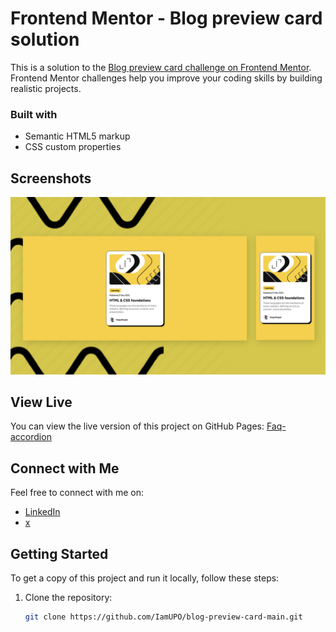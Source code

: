 # Frontend Mentor - Blog preview card solution

This is a solution to the [Blog preview card challenge on Frontend Mentor](https://www.frontendmentor.io/challenges/blog-preview-card-ckPaj01IcS). Frontend Mentor challenges help you improve your coding skills by building realistic projects.

### Built with

- Semantic HTML5 markup
- CSS custom properties

## Screenshots

![Screenshot 1](img/screenshot.png)

## View Live

You can view the live version of this project on GitHub Pages: [Faq-accordion](https://iamupo.github.io/blog-preview-card-main/)

## Connect with Me

Feel free to connect with me on:

- [LinkedIn](https://www.linkedin.com/in/iamupo/)
- [x](https://www.x.com/iamupo/)

## Getting Started

To get a copy of this project and run it locally, follow these steps:

1. Clone the repository:

   ```bash
   git clone https://github.com/IamUPO/blog-preview-card-main.git
